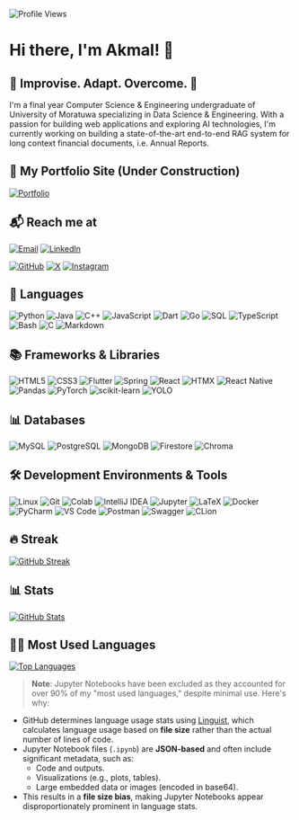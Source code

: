![Profile Views](https://komarev.com/ghpvc/?username=jasminaaa20&style=for-the-badge)

# Hi there, I'm Akmal! 👋 

## 🚀 Improvise. Adapt. Overcome. 🚀

I'm a final year Computer Science & Engineering undergraduate of University of Moratuwa specializing in Data Science & Engineering. With a passion for building web applications and exploring AI technologies, I'm currently working on building a state-of-the-art end-to-end RAG system for long context financial documents, i.e. Annual Reports.

## 🌟 My Portfolio Site (Under Construction)

[![Portfolio](https://img.shields.io/badge/Portfolio-Click%20Here-2ecc71?style=for-the-badge&logo=github&logoColor=white)](https://jasminaaa20.github.io)

## 📬 Reach me at

[![Email](https://img.shields.io/badge/Email-akmal.20%40cse.mrt.ac.lk-D14836?style=for-the-badge&logo=gmail&logoColor=white)](mailto:akmal.20@cse.mrt.ac.lk)
[![LinkedIn](https://img.shields.io/badge/LinkedIn-Akmal%20Ali%20Jasmin-0077B5?style=for-the-badge&logo=linkedin-white&logoColor=white)](https://www.linkedin.com/in/akmal-ali-jasmin)

[![GitHub](https://img.shields.io/badge/GitHub-jasminaaa20-181717?style=for-the-badge&logo=github&logoColor=white)](https://github.com/jasminaaa20)
[![X](https://img.shields.io/badge/X-akmal_ali_jasmin-000000?style=for-the-badge&logo=x&logoColor=white)](https://x.com/AkmalJasmin)
[![Instagram](https://img.shields.io/badge/Instagram-akmal_ali-E4405F?style=for-the-badge&logo=Instagram&logoColor=white)](https://instagram.com/akmal_ali_2000/)

## 💬 Languages

![Python](https://img.shields.io/badge/Python-3776AB?style=for-the-badge&logo=python&logoColor=white)
![Java](https://img.shields.io/badge/Java-f89820?style=for-the-badge&logo=openjdk&logoColor=white)
![C++](https://img.shields.io/badge/C++-00599C?style=for-the-badge&logo=cplusplus&logoColor=white)
![JavaScript](https://img.shields.io/badge/JavaScript-F7DF1E?style=for-the-badge&logo=javascript&logoColor=black)
![Dart](https://img.shields.io/badge/Dart-0175C2?style=for-the-badge&logo=dart&logoColor=white)
![Go](https://img.shields.io/badge/Go-00ADD8?style=for-the-badge&logo=go&logoColor=white)
![SQL](https://img.shields.io/badge/SQL-CC2927?style=for-the-badge&logo=sqlite&logoColor=white)
![TypeScript](https://img.shields.io/badge/TypeScript-007ACC?style=for-the-badge&logo=typescript&logoColor=white)
![Bash](https://img.shields.io/badge/Bash-4EAA25?style=for-the-badge&logo=gnu-bash&logoColor=white)
![C](https://img.shields.io/badge/C-A8B9CC?style=for-the-badge&logo=c&logoColor=white)
![Markdown](https://img.shields.io/badge/Markdown-FFFFFF?style=for-the-badge&logo=markdown&logoColor=black)

## 📚 Frameworks & Libraries

![HTML5](https://img.shields.io/badge/HTML5-E34F26?style=for-the-badge&logo=html5&logoColor=white)
![CSS3](https://img.shields.io/badge/CSS3-1572B6?style=for-the-badge&logo=css3&logoColor=white)
![Flutter](https://img.shields.io/badge/Flutter-02569B?style=for-the-badge&logo=flutter&logoColor=white)
![Spring](https://img.shields.io/badge/Spring-6DB33F?style=for-the-badge&logo=spring&logoColor=white)
![React](https://img.shields.io/badge/React-61DAFB?style=for-the-badge&logo=react&logoColor=black)
![HTMX](https://img.shields.io/badge/HTMX-FF4081?style=for-the-badge&logo=htmx&logoColor=white)
![React Native](https://img.shields.io/badge/React_Native-61DAFB?style=for-the-badge&logo=react&logoColor=black)
![Pandas](https://img.shields.io/badge/Pandas-150458?style=for-the-badge&logo=pandas&logoColor=white)
![PyTorch](https://img.shields.io/badge/PyTorch-EE4C2C?style=for-the-badge&logo=pytorch&logoColor=white)
![scikit-learn](https://img.shields.io/badge/scikit--learn-F7931E?style=for-the-badge&logo=scikitlearn&logoColor=white)
![YOLO](https://img.shields.io/badge/YOLO-00FFFF?style=for-the-badge&logo=openCV&logoColor=black)

## 📊 Databases

![MySQL](https://img.shields.io/badge/MySQL-00758F?style=for-the-badge&logo=mysql&logoColor=white)
![PostgreSQL](https://img.shields.io/badge/PostgreSQL-4169E1?style=for-the-badge&logo=postgresql&logoColor=white)
![MongoDB](https://img.shields.io/badge/MongoDB-47A248?style=for-the-badge&logo=mongodb&logoColor=white)
![Firestore](https://img.shields.io/badge/Firestore-FFCA28?style=for-the-badge&logo=firebase&logoColor=black)
![Chroma](https://img.shields.io/badge/Chroma-00E676?style=for-the-badge&logo=databricks&logoColor=white)

## 🛠️ Development Environments & Tools

![Linux](https://img.shields.io/badge/Linux-FCC624?style=for-the-badge&logo=linux&logoColor=black)
![Git](https://img.shields.io/badge/Git-F05032?style=for-the-badge&logo=git&logoColor=white)
![Colab](https://img.shields.io/badge/Google_Colab-F9AB00?style=for-the-badge&logo=googlecolab&logoColor=black)
![IntelliJ IDEA](https://img.shields.io/badge/IntelliJ_IDEA-000000?style=for-the-badge&logo=intellijidea&logoColor=white)
![Jupyter](https://img.shields.io/badge/Jupyter-F37626?style=for-the-badge&logo=jupyter&logoColor=white)
![LaTeX](https://img.shields.io/badge/LaTeX-008080?style=for-the-badge&logo=latex&logoColor=white)
![Docker](https://img.shields.io/badge/Docker-2496ED?style=for-the-badge&logo=docker&logoColor=white)
![PyCharm](https://img.shields.io/badge/PyCharm-000000?style=for-the-badge&logo=pycharm&logoColor=white)
![VS Code](https://img.shields.io/badge/VS_Code-007ACC?style=for-the-badge&logo=vscodium&logoColor=white)
![Postman](https://img.shields.io/badge/Postman-FF6C37?style=for-the-badge&logo=postman&logoColor=white)
![Swagger](https://img.shields.io/badge/Swagger-85EA2D?style=for-the-badge&logo=swagger&logoColor=black)
![CLion](https://img.shields.io/badge/CLion-000000?style=for-the-badge&logo=clion&logoColor=white)

<!--
## 🚧 Current Projects I'm working on

- [**Prayer Time Application Sri Lanka**](https://github.com/jasminaaa20/flutter-prayer-time) 📝
  - An application that will cater to all day to day needs of a Sri Lankan Muslim. Made using Flutter.
- [**Focus on me**](https://github.com/jasminaaa20/focus-on-me) 🌌
  - This project focuses on (pun intended) building an application that runs on a video stream and focus on a select person and blur others who may appear on the screen. This project also aims to act as an automated exam proctoring tool.
- [**Offside finder**](https://github.com/jasminaaa20/offside-finder)
  - A computer vision project to automatically detect if the offside rule in Football is violated.
- [**Group Tweets**](https://github.com/jasminaaa20/group-tweets)
  - A chrome extension which you can use to group tweets under topics of your choice.
- [**WordSwap**](https://github.com/jasminaaa20/group-tweets)
  - A Chrome extension that enhances your typing experience by automatically replacing predefined words or phrases with their desired alternatives in real-time.
-->

## 🔥 Streak

[![GitHub Streak](https://github-readme-streak-stats-six-chi.vercel.app?user=jasminaaa20&theme=radical)](https://git.io/streak-stats)

## 📊 Stats

[![GitHub Stats](https://github-readme-stats.vercel.app/api?username=jasminaaa20&show_icons=true&include_all_commits=true&theme=radical)](https://github.com/anuraghazra/github-readme-stats)

## 👨‍💻 Most Used Languages

[![Top Languages](https://github-readme-stats.vercel.app/api/top-langs/?username=jasminaaa20&hide=vhdl,jupyter%20notebook,tcl,html,batchfile,cmake,css,scss,c&theme=radical)](https://github.com/anuraghazra/github-readme-stats)

> **Note**: Jupyter Notebooks have been excluded as they accounted for over 90% of my "most used languages," despite minimal use. Here's why:

- GitHub determines language usage stats using [Linguist](https://github.com/github/linguist), which calculates language usage based on **file size** rather than the actual number of lines of code.
- Jupyter Notebook files (`.ipynb`) are **JSON-based** and often include significant metadata, such as:
  - Code and outputs.
  - Visualizations (e.g., plots, tables).
  - Large embedded data or images (encoded in base64).
- This results in a **file size bias**, making Jupyter Notebooks appear disproportionately prominent in language stats.
